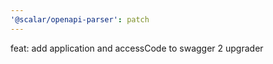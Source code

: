 ```yaml
---
'@scalar/openapi-parser': patch
---
```


feat: add application and accessCode to swagger 2 upgrader
